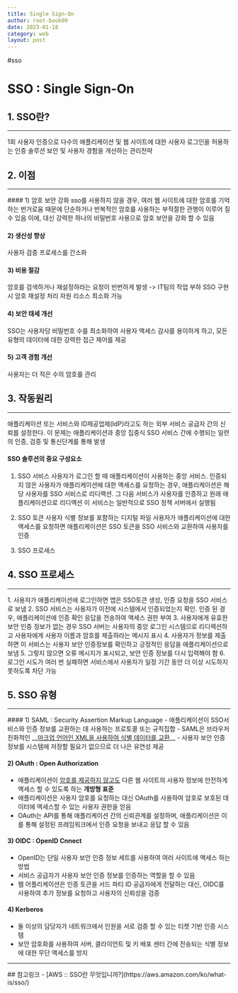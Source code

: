 ```yaml
---
title: Single Sign-On
author: root-book09
date: 2023-01-18
category: web
layout: post
---
```



#sso

# SSO : Single Sign-On

## 1. SSO란?
<hr>
1회 사용자 인증으로 다수의 애플리케이션 및 웹 사이트에 대한 사용자 로그인을 허용하는 인증 솔루션
보안 및 사용자 경험을 개선하는 관리전략

## 2. 이점
<hr>
#### 1) 암호 보안 강화
sso를 사용하지 않을 경우, 여러 웹 사이트에 대한 암호를 기억하는 번거로움 때문에 단순하거나 반복적인 암호를 사용하는 부적절한 관행이 이루어 질 수 있음 
이에, 대신 강력한 하나의 비밀번호 사용으로 암호 보안을 강화 할 수 있음

#### 2) 생산성 향상 
사용자 검증 프로세스를 간소화

#### 3) 비용 절감
암호를 검색하거나 재설정하라는 요청이 빈번하게 발생 -> IT팀의 작업 부하
SSO 구현 시 암호 재설정 처리 자원 리소스 최소화 가능

#### 4) 보안 태세 개선
SSO는 사용자당 비밀번호 수를 최소화하여 사용자 액세스 감사를 용이하게 하고, 모든 유형의 데이터에 데한 강력한 접근 제어를 제공

#### 5) 고객 경험 개선
사용자는 더 적은 수의 암호를 관리

## 3. 작동원리
<hr>
애플리케이션 또는 서비스와 ID제공업체(IdP)라고도 하는 외부 서비스 공급자 간의 신뢰를 설정한다. 이 문제는 애플리케이션과 중앙 집중식 SSO 서비스 간에 수행되는 일련의 인증, 검증 및 통신단계를 통해 발생

#### SSO 솔루션의 중요 구성요소
1) SSO 서비스
	사용자가 로그인 할 때 애플리케이션이 사용하는 중앙 서비스. 인증되지 않은 사용자가 애플리케이션에 대한 액세스를 요청하는 경우, 애플리케이션은 해당 사용자를 SSO 서비스로 리디랙션. 그 다음 서비스가 사용자를 인증하고 원래 애플리케이션으로 리디액션
	이 서비스는 일반적으로 SSO 정책 서버에서 실행됨
	
2) SSO 토큰
	사용자 식별 정보를 포함하는 디지털 파일
	사용자가 애플리케이션에 대한 액세스를 요청하면 애플리케이션은 SSO 토큰을 SSO 서비스와 교환하여 사용자를 인증
	
3) SSO 프로세스

## 4. SSO 프로세스
<hr>
1. 사용자가 애플리케이션에 로그인하면 앱은 SSO토큰 생성, 인증 요청을 SSO 서비스로 보냄
2. SSO 서비스는 사용자가 이전에 시스템에서 인증되었는지 확인. 인증 된 경우, 애플리케이션에 인증 확인 응답을 전송하여 액세스 권한 부여
3. 사용자에게 유효한 보안 인증 정보가 없는 경우 SSO 서버는 사용자의 중앙 로그인 시스템으로 리디렉션하고 사용자에게 사용자 이름과 암호를 제출하라는 메시지 표시
4. 사용자가 정보를 제출하면 이 서비스는 사용자 보안 인증정보를 확인하고 긍정적인 응답을 애플리케이션으로 보냄
5. 그렇지 않으면 오류 메시지가 표시되고, 보안 인증 정보를 다시 입력해야 함
6. 로그인 시도가 여러 번 실패하면 서비스에서 사용자가 일정 기간 동안 더 이상 시도하지 못하도록 차단 가능

## 5. SSO 유형
<hr>
#### 1) SAML : Security Assertion Markup Language
- 애플리케이션이 SSO서비스와 인증 정보를 교환하는 데 사용하는 프로토콜 또는 규칙집합
- SAML은 브라우저 친화적인 __<u>마크업 언어인 XML을 사용하여 식별 데이터를 교환</u>__
- 사용자 보안 인증 정보를 시스템에 저장할 필요가 없으므로 더 나은 유연성 제공

#### 2) OAuth : Open Authorization
- 애플리케이션이 <u>암호를 제공하지 않고도</u> 다른 웹 사이트의 사용자 정보에 안전하게 액세스 할 수 있도록 하는 __개방형 표준__
- 애플리케이션은 사용자 암호를 요청하는 대신 OAuth를 사용하여 암호로 보호된 데이터에 액세스할 수 있는 사용자 권한을 얻음
- OAuth는 API를 통해 애플리케이션 간의 신뢰관계를 설정하며, 애플리케이션은 이를 통해 설정된 프레임워크에서 인증 요청을 보내고 응답 할 수 있음

#### 3) OIDC : OpenID Cnnect
- OpenID는 단일 사용자 보안 인증 정보 세트를 사용하여 여러 사이트에 액세스 하는 방법
- 서비스 공급자가 사용자 보안 인증 정보를 인증하는 역할을 할 수 있음
- 웹 어플리케이션은 인증 토큰을 서드 파티 ID 공급자에게 전달하는 대신, OIDC를 사용하여 추가 정보를 요청하고 사용자의 신뢰성을 검증

#### 4) Kerberos
- 둘 이상의 담당자가 네트워크에서 인원을 서로 검증 할 수 있는 티켓 기반 인증 시스템
- 보안 암호화를 사용하여 서버, 클라이언트 및 키 배포 센터 간에 전송되는 식별 정보에 대한 무단 액세스를 방지



<hr>
## 참고링크
- [AWS :: SSO란 무엇입니까?](https://aws.amazon.com/ko/what-is/sso/)

